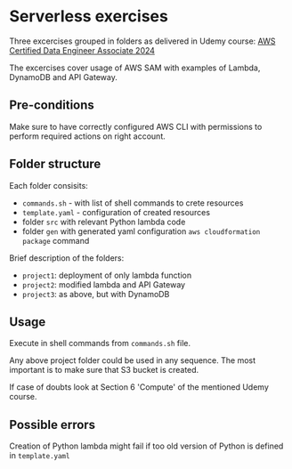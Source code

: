 # Serverless exercises

Three excercises grouped in folders as delivered in Udemy course:
[AWS Certified Data Engineer Associate 2024](https://bravura.udemy.com/course/aws-data-engineer/learn/lecture/40305366#overview)

The excercises cover usage of AWS SAM with examples of Lambda, DynamoDB and API
Gateway.

## Pre-conditions

Make sure to have correctly configured AWS CLI with permissions to perform
required actions on right account.

## Folder structure

Each folder consisits:
- `commands.sh` - with list of shell commands to crete resources
- `template.yaml` - configuration of created resources
- folder `src` with relevant Python lambda code
- folder `gen` with generated yaml configuration `aws cloudformation package`
  command

Brief description of the folders:
- `project1`: deployment of only lambda function
- `project2`: modified lambda and API Gateway
- `project3`: as above, but with DynamoDB

## Usage

Execute in shell commands from `commands.sh` file.

Any above project folder could be used in any sequence. The most important is
to make sure that S3 bucket is created.

If case of doubts look at Section 6 'Compute' of the mentioned Udemy course.

## Possible errors

Creation of Python lambda might fail if too old version of Python is defined in
`template.yaml`
